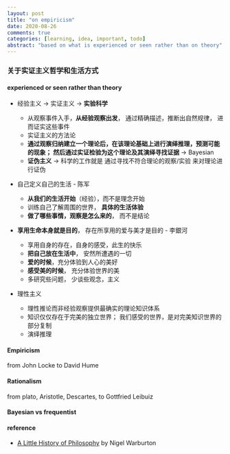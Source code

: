 ```yaml
---
layout: post
title: "on empiricism"
date: 2020-08-26
comments: true
categories: [learning, idea, important, todo]
abstract: "based on what is experienced or seen rather than on theory"
---
```

### 关于实证主义哲学和生活方式 
#### experienced or seen rather than theory    
*  经验主义  -> 实证主义 -> **实验科学**  
    - 从观察事件入手，**从经验观察出发**， 通过精确描述，推断出自然规律， 进而证实这些事件  
    - 实证主义的方法论 
    - **通过观察归纳建立一个理论后，在该理论基础上进行演绎推理，预测可能的现象； 然后通过实证检验为这个理论及其演绎寻找证据**  -> Bayesian  
    - **证伪主义** -> 科学的工作就是 通过寻找不符合理论的观察/实验 来对理论进行证伪  
    

*  自己定义自己的生活  - 陈军  
    - **从我们的生活开始**（经验），而不是理念开始    
    - 训练自己了解周围的世界， **具体的生活体验**    
    - **做了哪些事情，观察是怎么来的**， 而不是结论  

*  **享用生命本身就是目的**， 存在所享用的爱与美才是目的 - 李銀河  
    - 享用自身的存在，自身的感受，此生的快乐   
    - **把自己放在生活中**， 安然所遭遇的一切 
    - **爱的时候**，充分体验到人心的美好  
    - **感受美的时候**， 充分体验世界的美  
    - 多研究些问题， 少谈些观念，主义  

* 理性主义  
    - 理性推论而非经验观察提供最确实的理论知识体系  
    - 知识仅仅存在于完美的独立世界； 我们感受的世界，是对完美知识世界的部分复制  
    - 演绎推理  


#### Empiricism  
from John Locke to David Hume    


#### Rationalism 

from plato, Aristotle, Descartes, to Gottfried Leibuiz  
 

#### Bayesian vs frequentist   

#### reference  
* [A Little History of Philosophy](https://book.douban.com/subject/6812274/) by Nigel Warburton  